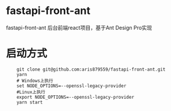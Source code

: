 # fastapi-front-ant
fastapi-front-ant 后台前端react项目，基于Ant Design Pro实现

# 启动方式
```shell
    git clone git@github.com:aris879559/fastapi-front-ant.git
    yarn
    # Windows上执行 
    set NODE_OPTIONS=--openssl-legacy-provider
    #Linux上执行
    export NODE_OPTIONS=--openssl-legacy-provider
    yarn start
```
